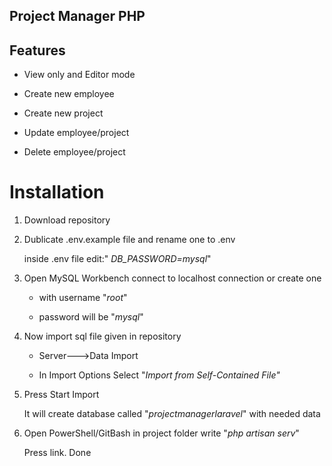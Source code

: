 ## Project Manager PHP

## Features

-   View only and Editor mode

-   Create new employee

-   Create new project

-   Update employee/project

-   Delete employee/project

# Installation

1.  Download repository

2.  Dublicate .env.example file and rename one to .env

    inside .env file edit:" _DB_PASSWORD=mysql_"

3.  Open MySQL Workbench connect to localhost connection or create one

    -   with username "_root_"

    -   password will be "_mysql_"

4.  Now import sql file given in repository

    -   Server--->Data Import

    -   In Import Options Select "_Import from Self-Contained File"_

5.  Press Start Import

    It will create database called "_projectmanagerlaravel_" with needed data

6.  Open PowerShell/GitBash in project folder write "_php artisan serv_"

    Press link. Done
